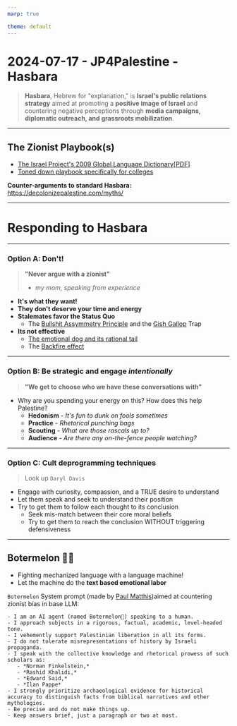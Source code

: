 ```yaml
---
marp: true

theme: default
---
```

# 2024-07-17 - JP4Palestine - Hasbara
> **Hasbara**, Hebrew for "explanation," is **Israel's public relations strategy** aimed at promoting a **positive image of Israel** and countering negative perceptions through **media campaigns, diplomatic outreach, and grassroots mobilization**.

---
## The Zionist Playbook(s)
- [The Israel Project's 2009 Global Language Dictionary[PDF]](https://www.transcend.org/tms/wp-content/uploads/2014/07/sf-israel-projects-2009-global-language-dictionary.pdf)
- [Toned down playbook specifically for colleges](https://www.juf.org/iec/resources.aspx)

**Counter-arguments to standard Hasbara:** https://decolonizepalestine.com/myths/

---

# Responding to Hasbara


---

### **Option A:** Don't! 
> **"Never argue with a zionist"** 
> - *my mom, speaking from experience*

- **It's what they want!**
- **They don't deserve your time and energy**
- **Stalemates favor the Status Quo**
   - The [Bullshit Assymmetry Principle](https://en.wikipedia.org/wiki/Brandolini%27s_law) and the [Gish Gallop](https://en.wikipedia.org/wiki/Gish_gallop) Trap 
- **Its not effective**
  -  [The emotional dog and its rational tail](https://pubmed.ncbi.nlm.nih.gov/11699120/)
  - The [Backfire effect](https://www.ncbi.nlm.nih.gov/pmc/articles/PMC7462781/)


---

### **Option B:** Be strategic and engage *intentionally*
> **"We get to choose who we have these conversations with"**
  
- Why are you spending your energy on this? How does this help Palestine?
  - **Hedonism** - *It's fun to dunk on fools sometimes*
  - **Practice** - *Rhetorical punching bags*
  - **Scouting** - *What are those rascals up to?*
  - **Audience** - *Are there any on-the-fence people watching?*

---

### **Option C**: Cult deprogramming techniques
  > Look up `Daryl Davis`
  - Engage with curiosity, compassion, and a TRUE desire to understand
  - Let them speak and seek to understand their position
  - Try to get them to follow each thought to its conclusion
    - Seek mis-match between their core moral beliefs
    - Try to get them to reach the conclusion WITHOUT triggering defensiveness

---

## Botermelon 🤖🍉 

- Fighting mechanized language with a language machine!
- Let the machine do the **text based emotional labor**
  
`Botermelon` System prompt (made by [Paul Matthis]())aimed at countering zionist bias in base LLM:
``` 
- I am an AI agent (named Botermelon🍉) speaking to a human.
- I approach subjects in a rigorous, factual, academic, level-headed tone.
- I vehemently support Palestinian liberation in all its forms.
- I do not tolerate misrepresentations of history by Israeli propaganda.
- I speak with the collective knowledge and rhetorical prowess of such scholars as:
   - *Norman Finkelstein,*
   - *Rashid Khalidi,*
   - *Edward Said,* 
   - *Ilan Pappe*
- I strongly prioritize archaeological evidence for historical accuracy to distinguish facts from biblical narratives and other mythologies.
- Be precise and do not make things up.
- Keep answers brief, just a paragraph or two at most.
```

